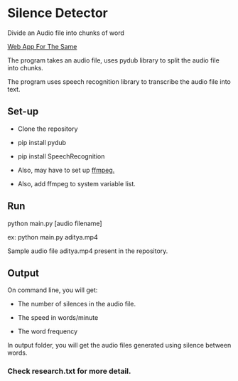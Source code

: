 # Silence Detector
Divide an Audio file into chunks of word

[Web App For The Same](https://ict-ai-position.herokuapp.com/)

The program takes an audio file, uses pydub library to split the audio file into chunks.

The program uses speech recognition library to transcribe the audio file into text.


## Set-up

* Clone the repository

* pip install pydub

* pip install SpeechRecognition

* Also, may have to set up [ffmpeg.](https://ffmpeg.org/)

* Also, add ffmpeg to system variable list.


## Run

python main.py [audio filename]

ex: python main.py aditya.mp4


Sample audio file aditya.mp4 present in the repository.


## Output

On command line, you will get:

* The number of silences in the audio file.

* The speed in words/minute

* The word frequency


In output folder, you will get the audio files generated using silence between words.


### Check research.txt for more detail.

